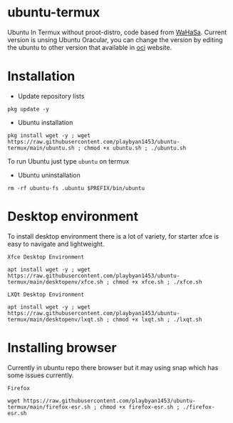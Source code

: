 # ubuntu-termux

Ubuntu In Termux without proot-distro, code based from [WaHaSa](https://github.com/wahasa/Ubuntu/). Current version is unsing Ubuntu Oracular, you can change the version by editing the ubuntu to other version that available in [oci](https://partner-images.canonical.com/oci/) website.

# Installation

* Update repository lists
```
pkg update -y
```
* Ubuntu installation
```
pkg install wget -y ; wget https://raw.githubusercontent.com/playbyan1453/ubuntu-termux/main/ubuntu.sh ; chmod +x ubuntu.sh ; ./ubuntu.sh
```
To run Ubuntu just type `ubuntu` on termux

* Ubuntu uninstallation
```
rm -rf ubuntu-fs .ubuntu $PREFIX/bin/ubuntu
```

# Desktop environment
To install desktop environment there is a lot of variety, for starter xfce is easy to navigate and lightweight.

`Xfce Desktop Environment`
```
apt install wget -y ; wget https://raw.githubusercontent.com/playbyan1453/ubuntu-termux/main/desktopenv/xfce.sh ; chmod +x xfce.sh ; ./xfce.sh
```

`LXQt Desktop Environment`
```
apt install wget -y ; wget https://raw.githubusercontent.com/playbyan1453/ubuntu-termux/main/desktopenv/lxqt.sh ; chmod +x lxqt.sh ; ./lxqt.sh
```

# Installing browser
Currently in ubuntu repo there browser but it may using snap which has some issues currently.

`Firefox`
```
wget https://raw.githubusercontent.com/playbyan1453/ubuntu-termux/main/firefox-esr.sh ; chmod +x firefox-esr.sh ; ./firefox-esr.sh
```
